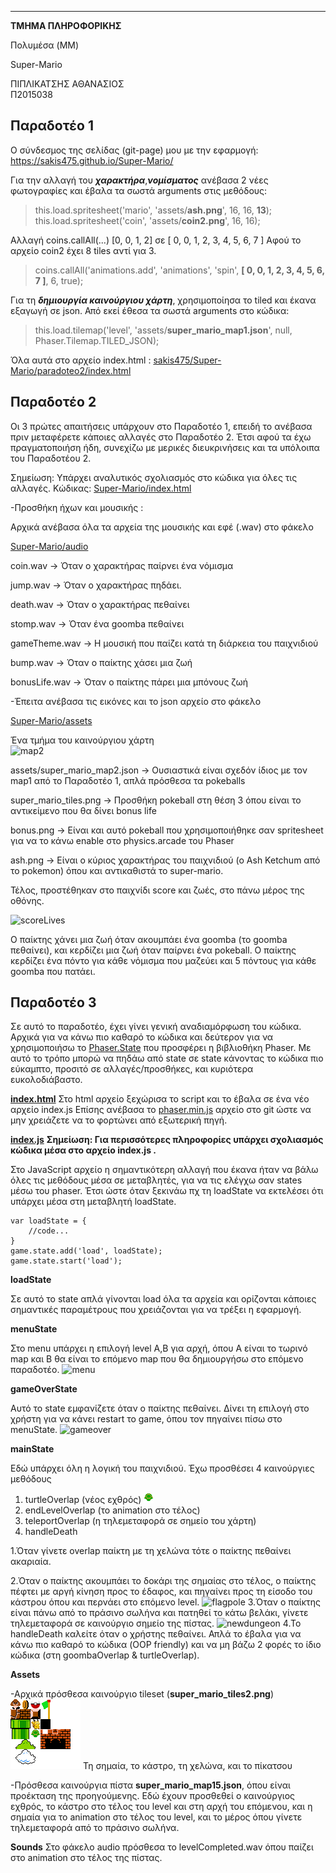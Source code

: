 ----------------------

**ΤΜΗΜΑ ΠΛΗΡΟΦΟΡΙΚΗΣ**


Πολυμέσα (MM)

Super-Mario

ΠΙΠΛΙΚΑΤΣΗΣ ΑΘΑΝΑΣΙΟΣ	
Π2015038

## Παραδοτέο 1

Ο σύνδεσμος της σελίδας (git-page) μου με την εφαρμογή:
https://sakis475.github.io/Super-Mario/

Για την αλλαγή του ***χαρακτήρα***,***νομίσματος*** ανέβασα 2 νέες φωτογραφίες
και έβαλα τα σωστά arguments στις μεθόδους:

> this.load.spritesheet('mario', 'assets/**ash.png**', 16, 16, **13**);
> this.load.spritesheet('coin', 'assets/**coin2.png**', 16, 16);


Αλλαγή coins.callAll(...) [0, 0, 1, 2] σε [ 0, 0, 1, 2, 3, 4, 5, 6, 7 ]
Αφού το αρχείο coin2 έχει 8 tiles αντί για 3. 

> coins.callAll('animations.add', 'animations', 'spin',
> 					**[ 0, 0, 1, 2, 3, 4, 5, 6, 7 ]**, 6, true);

					
Για τη ***δημιουργία καινούργιου χάρτη***, χρησιμοποίησα το tiled 
και έκανα εξαγωγή σε json. Από εκεί έθεσα τα σωστά arguments στο κώδικα:
> this.load.tilemap('level', 'assets/**super_mario_map1.json**', null,
> 					Phaser.Tilemap.TILED_JSON);


Όλα  αυτά στο αρχείο index.html : 
[sakis475/Super-Mario/paradoteo2/index.html](https://github.com/sakis475/Super-Mario/blob/paradoteo1/index.html)


## Παραδοτέο 2

Οι 3 πρώτες απαιτήσεις υπάρχουν στο Παραδοτέο 1, επειδή το ανέβασα πριν μεταφέρετε κάποιες αλλαγές στο Παραδοτέο 2. Έτσι αφού τα έχω πραγματοποιήση ήδη, συνεχίζω με μερικές διευκρινήσεις και τα υπόλοιπα του Παραδοτέου 2.

Σημείωση: Yπάρχει αναλυτικός σχολιασμός στο κώδικα για όλες τις αλλαγές.
Κώδικας: [Super-Mario/index.html](https://github.com/sakis475/Super-Mario/blob/paradoteo2/index.html)

-Προσθήκη ήχων και μουσικής :

Αρχικά ανέβασα όλα τα αρχεία της μουσικής και εφέ (.wav) στο φάκελο 

[Super-Mario/audio](https://github.com/sakis475/Super-Mario/tree/paradoteo2/audio)

coin.wav -> Όταν ο χαρακτήρας παίρνει ένα νόμισμα

jump.wav -> Όταν ο χαρακτήρας πηδάει.

death.wav -> Όταν ο χαρακτήρας πεθαίνει

stomp.wav -> Όταν ένα goomba πεθαίνει

gameTheme.wav -> Η μουσική που παίζει κατά τη διάρκεια του παιχνιδιού

bump.wav -> Όταν ο παίκτης χάσει μια ζωή

bonusLife.wav -> Όταν ο παίκτης πάρει μια μπόνους ζωή



-Έπειτα ανέβασα τις εικόνες και το json αρχείο στο φάκελο 

[Super-Mario/assets](https://github.com/sakis475/Super-Mario/tree/paradoteo2/assets)

Ένα τμήμα του καινούργιου χάρτη  
![map2](https://raw.githubusercontent.com/sakis475/mm/paradoteo2/projects/2015038/map_scr.png)

assets/super_mario_map2.json -> Ουσιαστικά είναι σχεδόν ίδιος με τον map1 από το Παραδοτέο 1, απλά πρόσθεσα τα pokeballs

super_mario_tiles.png -> Προσθήκη pokeball στη θέση 3 όπου είναι το αντικείμενο που θα δίνει bonus life

bonus.png -> Είναι και αυτό pokeball που χρησιμοποιήθηκε σαν spritesheet για να το κάνω enable στο physics.arcade του Phaser

ash.png -> Είναι ο κύριος χαρακτήρας του παιχνιδιού (ο Ash Ketchum από το pokemon) όπου και αντικαθιστά το super-mario.

Τέλος, προστέθηκαν στο παιχνίδι score και ζωές, στο πάνω μέρος της οθόνης.

![scoreLives](https://raw.githubusercontent.com/sakis475/mm/paradoteo2/projects/2015038/ScoreLives.png)

Ο παίκτης χάνει μια ζωή όταν ακουμπάει ένα goomba (το goomba πεθαίνει), και κερδίζει μια ζωή όταν παίρνει ένα pokeball.
Ο παίκτης κερδίζει ένα πόντο για κάθε νόμισμα που μαζεύει και 5 πόντους για κάθε goomba που πατάει.


## Παραδοτέο 3

Σε αυτό το παραδοτέο, έχει γίνει γενική αναδιαμόρφωση του κώδικα. Αρχικά για να κάνω πιο καθαρό το κώδικα και δεύτερον για να χρησιμοποιήσω το [Phaser.State](https://phaser.io/docs/2.4.4/Phaser.State.html) που προσφέρει η βιβλιοθήκη Phaser. Με αυτό το τρόπο μπορώ να πηδάω από state σε state κάνοντας το κώδικα πιο εύκαμπτο, προσιτό σε αλλαγές/προσθήκες, και κυριότερα ευκολοδιάβαστο. 

[**index.html**](https://github.com/sakis475/Super-Mario/blob/paradoteo3/index.html)
Στο html αρχείο ξεχώρισα το script και το έβαλα σε ένα νέο αρχείο index.js
Επίσης ανέβασα το [phaser.min.js](https://github.com/sakis475/Super-Mario/blob/paradoteo3/phaser.min.js) αρχείο στο git ώστε να μην χρειάζετε να το φορτώνει από εξωτερική πηγή.

 [**index.js**](https://github.com/sakis475/Super-Mario/blob/paradoteo3/index.js) 
**Σημείωση: Για περισσότερες πληροφορίες υπάρχει σχολιασμός κώδικα μέσα στο αρχείο index.js .**
 
 Στο JavaScript αρχείο η σημαντικότερη αλλαγή  που έκανα ήταν να βάλω όλες τις μεθόδους μέσα σε μεταβλητές, για να τις ελέγχω σαν states μέσω του phaser. Έτσι ώστε όταν ξεκινάω πχ τη loadState να εκτελέσει ότι υπάρχει μέσα στη μεταβλητή loadState. 

    var loadState = {
        //code...
    }
    game.state.add('load', loadState);
    game.state.start('load');

**loadState** 

Σε αυτό το state απλά γίνονται load όλα τα αρχεία και ορίζονται κάποιες σημαντικές παραμέτρους που χρειάζονται για να τρέξει η εφαρμογή.  

**menuState**

Στο menu υπάρχει η επιλογή level Α,Β για αρχή, όπου Α είναι το τωρινό map και Β θα είναι το επόμενο map που θα δημιουργήσω στο επόμενο παραδοτέο.
![menu](https://raw.githubusercontent.com/sakis475/mm/paradoteo3/projects/2015038/menu.png)

**gameOverState**

Αυτό το state εμφανίζετε όταν ο παίκτης πεθαίνει. Δίνει τη επιλογή στο χρήστη για να κάνει restart το game, όπου τον πηγαίνει πίσω στο menuState.
![gameover](https://github.com/sakis475/mm/blob/paradoteo3/projects/2015038/gameover.png?raw=true)

**mainState**

Εδώ υπάρχει όλη η λογική του παιχνιδιού. Έχω προσθέσει 4 καινούργιες μεθόδους

 1. turtleOverlap (νέος εχθρός) ![turtle](https://raw.githubusercontent.com/sakis475/Super-Mario/paradoteo3/assets/turtle.png)
 2. endLevelOverlap (το animation στο τέλος)
 3. teleportOverlap (η τηλεμεταφορά σε σημείο του χάρτη)
 4. handleDeath  
 
 
1.Όταν γίνετε overlap παίκτη με τη χελώνα τότε ο παίκτης πεθαίνει ακαριαία.
 
2.Όταν ο παίκτης ακουμπάει το δοκάρι της σημαίας στο τέλος, ο παίκτης πέφτει με αργή κίνηση προς το έδαφος, και πηγαίνει προς τη είσοδο του κάστρου όπου και περνάει στο επόμενο level.
![flagpole](https://raw.githubusercontent.com/sakis475/mm/paradoteo3/projects/2015038/flagpole.png)
3.Όταν ο παίκτης είναι πάνω από το πράσινο σωλήνα και πατηθεί το κάτω βελάκι, γίνετε τηλεμεταφορά σε καινούργιο σημείο της πίστας.
![newdungeon](https://raw.githubusercontent.com/sakis475/mm/paradoteo3/projects/2015038/newdungeon.png)
4.Το handleDeath καλείτε όταν ο χρήστης πεθαίνει. Απλά το έβαλα για να κάνω πιο καθαρό το κώδικα (OOP friendly) και να μη βάζω 2 φορές το ίδιο κώδικα (στη goombaOverlap & turtleOverlap).

**Assets**

-Αρχικά πρόσθεσα καινούργιο tileset (**super_mario_tiles2.png**)
![tileSet](https://github.com/sakis475/Super-Mario/blob/paradoteo3/assets/super_mario_tiles2.png?raw=true)
Τη σημαία, το κάστρο, τη χελώνα, και το πίκατσου

-Πρόσθεσα καινούργια πίστα **super_mario_map15.json**, όπου είναι προέκταση της προηγούμενης. Εδώ έχουν προσθεθεί o καινούργιος εχθρός, το κάστρο στο τέλος του level και στη αρχή του επόμενου, και η σημαία για το animation στο τέλος του level, και το μέρος όπου γίνετε τηλεμεταφορά από το πράσινο σωλήνα. 

**Sounds**
Στο φάκελο audio πρόσθεσα το levelCompleted.wav όπου παίζει στο animation στο τέλος της πίστας.

 
